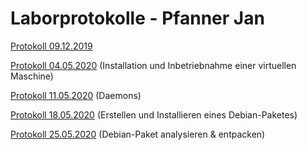 # Laborprotokolle - Pfanner Jan

[Protokoll 09.12.2019](https://github.com/HTLMechatronics/m17-3ahme-la1-sx/blob/pfajam17/protokolle/protokoll-1_pfajam17_2019-12-09.md)

[Protokoll 04.05.2020](https://github.com/HTLMechatronics/m17-3ahme-la1-sx/blob/pfajam17/protokolle/protokoll-2_pfajam17_2020-05-04.md)  (Installation und Inbetriebnahme einer virtuellen Maschine)

[Protokoll 11.05.2020](https://github.com/HTLMechatronics/m17-3ahme-la1-sx/blob/pfajam17/protokolle/protokoll-3_pfajam17_2020-05-11.md)
(Daemons)

[Protokoll 18.05.2020](https://github.com/HTLMechatronics/m17-3ahme-la1-sx/blob/pfajam17/protokolle/protokoll-4_pfajam17_2020-05-18.md) (Erstellen und Installieren eines Debian-Paketes)

[Protokoll 25.05.2020](https://github.com/HTLMechatronics/m17-3ahme-la1-sx/blob/pfajam17/protokolle/protokoll-5_pfajam17_2020-05-25.md) (Debian-Paket analysieren & entpacken)
